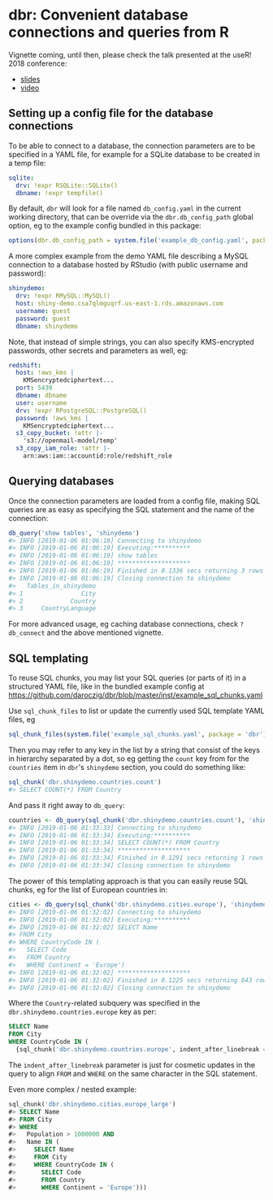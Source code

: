 # dbr: Convenient database connections and queries from R

Vignette coming, until then, please check the talk presented at the useR! 2018 conference:

* [slides](http://bit.ly/user2018-dbr)
* [video](https://www.youtube.com/watch?v=z7x4UOHNguY)

## Setting up a config file for the database connections

To be able to connect to a database, the connection parameters are to be specified in a YAML file, for example for a SQLite database to be created in a temp file: 

```yaml
sqlite:
  drv: !expr RSQLite::SQLite()
  dbname: !expr tempfile()
```

By default, `dbr` will look for a file named `db_config.yaml` in the current working directory, that can be override via the `dbr.db_config_path` global option, eg to the example config bundled in this package:

```r
options(dbr.db_config_path = system.file('example_db_config.yaml', package = 'dbr'))
```

A more complex example from the demo YAML file describing a MySQL connection to a database hosted by RStudio (with public username and password):

```yaml
shinydemo:
  drv: !expr RMySQL::MySQL()
  host: shiny-demo.csa7qlmguqrf.us-east-1.rds.amazonaws.com
  username: guest
  password: guest
  dbname: shinydemo
```

Note, that instead of simple strings, you can also specify KMS-encrypted passwords, other secrets and parameters as well, eg:

```yaml
redshift:
  host: !aws_kms |
    KMSencryptedciphertext...
  port: 5439
  dbname: dbname
  user: username
  drv: !expr RPostgreSQL::PostgreSQL()
  password: !aws_kms |
    KMSencryptedciphertext...
  s3_copy_bucket: !attr |-
    's3://openmail-model/temp'
  s3_copy_iam_role: !attr |-
    arn:aws:iam::accountid:role/redshift_role
```

## Querying databases

Once the connection parameters are loaded from a config file, making SQL queries are as easy as specifying the SQL statement and the name of the connection:

```r
db_query('show tables', 'shinydemo')
#> INFO [2019-01-06 01:06:18] Connecting to shinydemo 
#> INFO [2019-01-06 01:06:19] Executing:**********
#> INFO [2019-01-06 01:06:19] show tables
#> INFO [2019-01-06 01:06:19] ********************
#> INFO [2019-01-06 01:06:19] Finished in 0.1336 secs returning 3 rows
#> INFO [2019-01-06 01:06:19] Closing connection to shinydemo
#>   Tables_in_shinydemo
#> 1                City
#> 2             Country
#> 3     CountryLanguage
```

For more advanced usage, eg caching database connections, check `?db_connect` and the above mentioned vignette.

## SQL templating

To reuse SQL chunks, you may list your SQL queries (or parts of it) in a structured YAML file, like in the bundled example config at https://github.com/daroczig/dbr/blob/master/inst/example_sql_chunks.yaml

Use `sql_chunk_files` to list or update the currently used SQL template YAML files, eg

```r
sql_chunk_files(system.file('example_sql_chunks.yaml', package = 'dbr'))
```

Then you may refer to any key in the list by a string that consist of the keys in hierarchy separated by a dot, so eg getting the `count` key from for the `countries` item in `dbr`'s `shinydemo` section, you could do something like:

```r
sql_chunk('dbr.shinydemo.countries.count')
#> SELECT COUNT(*) FROM Country
```

And pass it right away to `db_query`:

```r
countries <- db_query(sql_chunk('dbr.shinydemo.countries.count'), 'shinydemo')
#> INFO [2019-01-06 01:33:33] Connecting to shinydemo
#> INFO [2019-01-06 01:33:34] Executing:**********
#> INFO [2019-01-06 01:33:34] SELECT COUNT(*) FROM Country
#> INFO [2019-01-06 01:33:34] ********************
#> INFO [2019-01-06 01:33:34] Finished in 0.1291 secs returning 1 rows
#> INFO [2019-01-06 01:33:34] Closing connection to shinydemo
```

The power of this templating approach is that you can easily reuse SQL chunks, eg for the list of European countries in:

```r
cities <- db_query(sql_chunk('dbr.shinydemo.cities.europe'), 'shinydemo')
#> INFO [2019-01-06 01:32:02] Connecting to shinydemo
#> INFO [2019-01-06 01:32:02] Executing:**********
#> INFO [2019-01-06 01:32:02] SELECT Name
#> FROM City
#> WHERE CountryCode IN (
#>   SELECT Code
#>   FROM Country
#>   WHERE Continent = 'Europe')
#> INFO [2019-01-06 01:32:02] ********************
#> INFO [2019-01-06 01:32:02] Finished in 0.1225 secs returning 643 rows
#> INFO [2019-01-06 01:32:02] Closing connection to shinydemo
```

Where the `Country`-related subquery was specified in the `dbr.shinydemo.countries.europe` key as per:

```sql
SELECT Name
FROM City
WHERE CountryCode IN (
  {sql_chunk('dbr.shinydemo.countries.europe', indent_after_linebreak = 2)})
```

The `indent_after_linebreak` parameter is just for cosmetic updates in the query to align `FROM` and `WHERE` on the same character in the SQL statement.

Even more complex / nested example:

```sql
sql_chunk('dbr.shinydemo.cities.europe_large')
#> SELECT Name
#> FROM City
#> WHERE
#>   Population > 1000000 AND
#>   Name IN (
#>     SELECT Name
#>     FROM City
#>     WHERE CountryCode IN (
#>       SELECT Code
#>       FROM Country
#>       WHERE Continent = 'Europe')))
```
